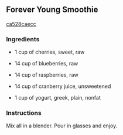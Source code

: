 ## Forever Young Smoothie

[ca528caecc](http://www.food.com/recipe/forever-young-smoothie-240119)

### Ingredients

 - 1 cup of cherries, sweet, raw

 - 14 cup of blueberries, raw

 - 14 cup of raspberries, raw

 - 14 cup of cranberry juice, unsweetened

 - 1 cup of yogurt, greek, plain, nonfat

### Instructions

Mix all in a blender. Pour in glasses and enjoy.